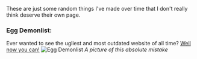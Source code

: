 These are just some random things I've made over time that I don't really think deserve their own page.

### Egg Demonlist:
Ever wanted to see the ugliest and most outdated website of all time? [Well now you can!](https://sites.google.com/view/egg-demonlist/home)
![Egg Demonlist](https://i.imgur.com/NrTQdmx.png "The Egg Demonlist")
*A picture of this absolute mistake*